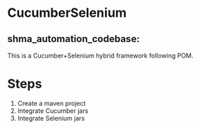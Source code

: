 # CucumberSelenium
 ## shma_automation_codebase:
 This is a Cucumber+Selenium hybrid framework following POM.
# Steps
 1.  Create a maven project
 2.  Integrate Cucumber jars
 3.  Integrate Selenium jars
 
